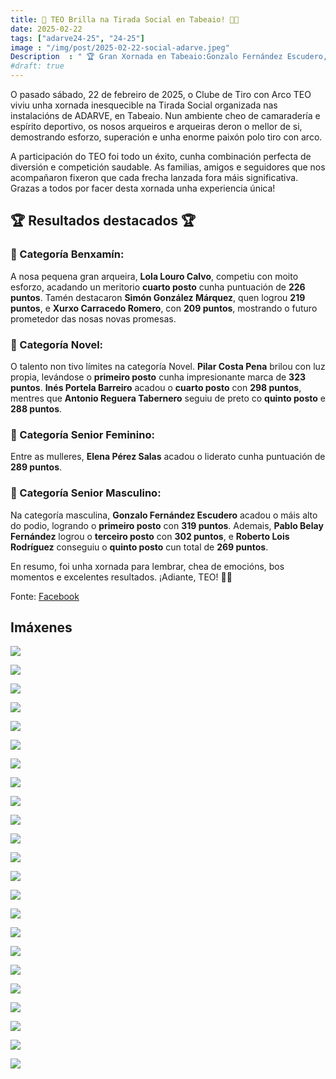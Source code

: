 ```yaml
---
title: 🎯 TEO Brilla na Tirada Social en Tabeaio! 🏹💙
date: 2025-02-22
tags: ["adarve24-25", "24-25"]
image : "/img/post/2025-02-22-social-adarve.jpeg"
Description  : " 🏆 Gran Xornada en Tabeaio:Gonzalo Fernández Escudero,  Pilar Costa Pena e Elena Pérez Salas Brillan no Podio! 🏹💙 "
#draft: true 
---
```


O pasado sábado, 22 de febreiro de 2025, o Clube de Tiro con Arco TEO viviu unha xornada inesquecible na Tirada Social organizada nas instalacións de ADARVE, en Tabeaio. Nun ambiente cheo de camaradería e espírito deportivo, os nosos arqueiros e arqueiras deron o mellor de si, demostrando esforzo, superación e unha enorme paixón polo tiro con arco.

A participación do TEO foi todo un éxito, cunha combinación perfecta de diversión e competición saudable. As familias, amigos e seguidores que nos acompañaron fixeron que cada frecha lanzada fora máis significativa. Grazas a todos por facer desta xornada unha experiencia única! 

## 🏆 Resultados destacados 🏆

### 🏅 Categoría Benxamín:  
A nosa pequena gran arqueira, **Lola Louro Calvo**, competiu con moito esforzo, acadando un meritorio **cuarto posto** cunha puntuación de **226 puntos**. Tamén destacaron **Simón González Márquez**, quen logrou **219 puntos**, e **Xurxo Carracedo Romero**, con **209 puntos**, mostrando o futuro prometedor das nosas novas promesas.

### 🏹 Categoría Novel:  
O talento non tivo límites na categoría Novel. **Pilar Costa Pena** brilou con luz propia, levándose o **primeiro posto** cunha impresionante marca de **323 puntos**. **Inés Portela Barreiro** acadou o **cuarto posto** con **298 puntos**, mentres que **Antonio Reguera Tabernero** seguiu de preto co **quinto posto** e **288 puntos**. 

### 👑 Categoría Senior Feminino:  
Entre as mulleres, **Elena Pérez Salas** acadou o liderato  cunha  puntuación de **289 puntos**. 
### 🏅 Categoría Senior Masculino:  
Na categoría masculina, **Gonzalo Fernández Escudero** acadou o máis alto do podio, logrando o **primeiro posto** con **319 puntos**. Ademais, **Pablo Belay Fernández** logrou o **terceiro posto** con **302 puntos**, e **Roberto Lois Rodríguez** conseguiu o **quinto posto** cun total de **269 puntos**.

En resumo, foi unha xornada para lembrar, chea de emocións, bos momentos e excelentes resultados.   ¡Adiante, TEO! 💙🏹




Fonte: [Facebook](https://www.facebook.com/photo/?fbid=8961632453959967&set=a.112309355559032)
## Imáxenes

![](../2025-02-22-adarve-social/01.jpeg)


![](../2025-02-22-adarve-social/02.jpeg)

![](../2025-02-22-adarve-social/03.jpeg)

![](../2025-02-22-adarve-social/04.jpeg)

![](../2025-02-22-adarve-social/05.jpeg)

![](../2025-02-22-adarve-social/06.jpeg)

![](../2025-02-22-adarve-social/06_.jpeg)

![](../2025-02-22-adarve-social/07.jpeg)

![](../2025-02-22-adarve-social/07_.jpeg)

![](../2025-02-22-adarve-social/08.jpeg)

![](../2025-02-22-adarve-social/09.jpeg)

![](../2025-02-22-adarve-social/10.jpeg)

![](../2025-02-22-adarve-social/11.jpeg)

![](../2025-02-22-adarve-social/11_.jpeg)

![](../2025-02-22-adarve-social/12.jpeg)

![](../2025-02-22-adarve-social/13.jpeg)

![](../2025-02-22-adarve-social/14.jpeg)

![](../2025-02-22-adarve-social/15.jpeg)

![](../2025-02-22-adarve-social/16.jpeg)


![](../2025-02-22-adarve-social/17.jpeg)

![](../2025-02-22-adarve-social/18.jpeg)

![](../2025-02-22-adarve-social/19.jpeg)

![](../2025-02-22-adarve-social/20.jpeg)